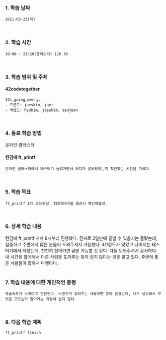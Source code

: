 ### 1. 학습 날짜
    2021-03-23(화)
​
### 2. 학습 시간
    10:00 ~ 21:20(클러스터) 11h 30
​
### 3. 학습 범위 및 주제     
#### 42codetogether <br>
    42s_going_merry.
    - 프론트: jaeskim, jayi 
    - 백엔드: hyukim, jaewkim, seujeon
​
### 4. 동료 학습 방법
온라인 클러스터

#### 켠김에 ft_printf
    온라인 클러스터에서 테스터기 돌려가면서 어디가 잘못되었는지 확인하는 시간을 가졌다. 
​
### 5. 학습 목표
    ft_printf 1차 코드완성. TESTER기를 돌려서 확인해볼것.
​
### 6. 상세 학습 내용
켠김에 ft_printf
저녁 8시부터 진행했다. 진짜로 3일만에 끝낼 수 있을지는 몰랐는데, 집중하고 주변에서 많은 분들이 도와주셔서 가능했다. 
4/1정도가 맞았고 나머지는 테스터기에서 터졌는데, 천천히 잡아가면 금방 가능할 것 같다. 다들 도와주셔서 감사하다. 
내 시간을 할애해서 다른 사람을 도와주는 일이 쉽지 않다는 것을 알고 있다. 주변에 좋은 사람들이 많아서 다행이다. <br>
​
### 7. 학습 내용에 대한 개인적인 총평
    학습속도가 느리다고 판단된다. 누군가가 알려주는 내용이면 받아 듣겠는데, 내가 생각해서 무엇을 모르는지 알아가는 과정이 쉽지 않다.
​
### 8. 다음 학습 계획
    ft_printf finish
